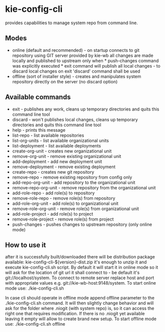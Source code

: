 kie-config-cli
=======================
provides capabilities to manage system repo from command line.

Modes
---------------------------
* online (default and recommended) - on startup connects to git repository using GIT server provided by kie-wb
        all changes are made locally and published to upstream only when
        * push-changes command was explicitly executed
        * exit command will publish all local changes - to discard local changes on exit 'discard' command shall be used
* offline (sort of installer style) - creates and manipulates system repository directly on the server (no discard option)

Available commands
---------------------------

* exit - publishes any work, cleans up temporary directories and quits this command line tool
* discard - won't publishes local changes, cleans up temporary directories and quits this command line tool
* help - prints this message
* list-repo - list available repositories
* list-org-units - list available organizational units
* list-deployment - list available deployments
* create-org-unit - creates new organizational unit
* remove-org-unit - remove existing organizational unit
* add-deployment - add new deployment unit
* remove-deployment - remove existing deployment
* create-repo - creates new git repository
* remove-repo - remove existing repository from config only
* add-repo-org-unit - add repository to the organizational unit
* remove-repo-org-unit - remove repository from the organizational unit
* add-role-repo - add role(s) to repository
* remove-role-repo - remove role(s) from repository
* add-role-org-unit - add role(s) to organizational unit
* remove-role-org-unit - remove role(s) from organizational unit
* add-role-project - add role(s) to project
* remove-role-project - remove role(s) from project
* push-changes - pushes changes to upstream repository (only online mode)


How to use it
-------------------------------------
after it is successfully built/downloaded there will be distribution package available: kie-config-cli-${version}-dist.zip
it's enough to unzip it and execute kie-config-cli.sh script. By default it will start it in online mode so it will ask
for the location of git url it shall connect to - be default it's git://localhost/system. To connect to remote server replace
host and port with appropriate values e.g. git://kie-wb-host:9148/system.
To start online mode use:
./kie-config-cli.sh

In case cli should operate in offline mode append offline parameter to the ./kie-config-cli.sh command. It will then slightly
change behavior and will ask for the folder where .niogit (with system repo) is, so it can access the right one that requires
 modification. If there is no .niogit yet available leaving it empty will allow to create brand new setup.
To start offline mode use:
./kie-config-cli.sh offline
